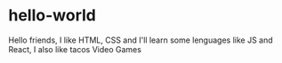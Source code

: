 # hello-world
Hello friends, 
I like HTML, CSS and I'll learn some lenguages like JS and React, 
I also like tacos Video Games

